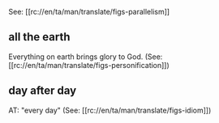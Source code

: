 See: [[rc://en/ta/man/translate/figs-parallelism]]

## all the earth ##

Everything on earth brings glory to God. (See: [[rc://en/ta/man/translate/figs-personification]])

## day after day ##

AT: "every day" (See: [[rc://en/ta/man/translate/figs-idiom]])